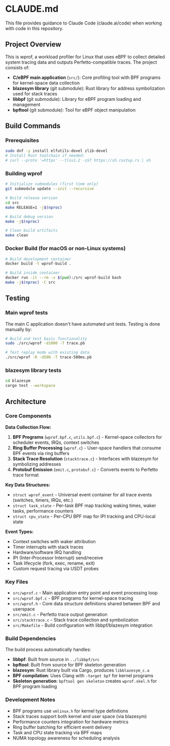 # CLAUDE.md

This file provides guidance to Claude Code (claude.ai/code) when working with code in this repository.

## Project Overview

This is wprof, a workload profiler for Linux that uses eBPF to collect detailed system tracing data and outputs Perfetto-compatible traces. The project consists of:

- **C/eBPF main application** (`src/`): Core profiling tool with BPF programs for kernel-space data collection
- **blazesym library** (git submodule): Rust library for address symbolization used for stack traces
- **libbpf** (git submodule): Library for eBPF program loading and management
- **bpftool** (git submodule): Tool for eBPF object manipulation

## Build Commands

### Prerequisites
```bash
sudo dnf -y install elfutils-devel zlib-devel
# Install Rust toolchain if needed:
# curl --proto '=https' --tlsv1.2 -sSf https://sh.rustup.rs | sh
```

### Building wprof
```bash
# Initialize submodules (first time only)
git submodule update --init --recursive

# Build release version
cd src
make RELEASE=1 -j$(nproc)

# Build debug version
make -j$(nproc)

# Clean build artifacts
make clean
```

### Docker Build (for macOS or non-Linux systems)
```bash
# Build development container
docker build -t wprof-build .

# Build inside container
docker run -it --rm -v $(pwd):/src wprof-build bash
make -j$(nproc) -C src
```

## Testing

### Main wprof tests
The main C application doesn't have automated unit tests. Testing is done manually by:
```bash
# Build and test basic functionality
sudo ./src/wprof -d1000 -T trace.pb

# Test replay mode with existing data
./src/wprof -R -d500 -T trace-500ms.pb
```

### blazesym library tests
```bash
cd blazesym
cargo test --workspace
```

## Architecture

### Core Components

**Data Collection Flow:**
1. **BPF Programs** (`wprof.bpf.c`, `utils.bpf.c`) - Kernel-space collectors for scheduler events, IRQs, context switches
2. **Ring Buffer Processing** (`wprof.c`) - User-space handlers that consume BPF events via ring buffers
3. **Stack Trace Resolution** (`stacktrace.c`) - Interfaces with blazesym for symbolizing addresses
4. **Protobuf Emission** (`emit.c`, `protobuf.c`) - Converts events to Perfetto trace format

**Key Data Structures:**
- `struct wprof_event` - Universal event container for all trace events (switches, timers, IRQs, etc.)
- `struct task_state` - Per-task BPF map tracking waking times, waker tasks, performance counters
- `struct cpu_state` - Per-CPU BPF map for IPI tracking and CPU-local state

**Event Types:**
- Context switches with waker attribution
- Timer interrupts with stack traces
- Hardware/software IRQ handling
- IPI (Inter-Processor Interrupt) send/receive
- Task lifecycle (fork, exec, rename, exit)
- Custom request tracing via USDT probes

### Key Files

- `src/wprof.c` - Main application entry point and event processing loop
- `src/wprof.bpf.c` - BPF programs for kernel-space tracing
- `src/wprof.h` - Core data structure definitions shared between BPF and userspace
- `src/emit.c` - Perfetto trace output generation
- `src/stacktrace.c` - Stack trace collection and symbolization
- `src/Makefile` - Build configuration with libbpf/blazesym integration

### Build Dependencies

The build process automatically handles:
- **libbpf**: Built from source in `../libbpf/src`
- **bpftool**: Built from source for BPF skeleton generation
- **blazesym**: Rust library built via Cargo, produces `libblazesym_c.a`
- **BPF compilation**: Uses Clang with `-target bpf` for kernel programs
- **Skeleton generation**: `bpftool gen skeleton` creates `wprof.skel.h` for BPF program loading

### Development Notes

- BPF programs use `vmlinux.h` for kernel type definitions
- Stack traces support both kernel and user space (via blazesym)
- Performance counters integration for hardware metrics
- Ring buffer batching for efficient event delivery
- Task and CPU state tracking via BPF maps
- NUMA topology awareness for scheduling analysis